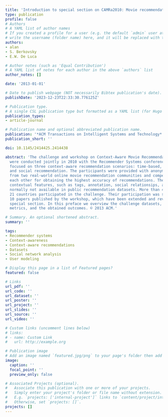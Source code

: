 ```yaml
---
title: 'Introduction to special section on CAMRa2010: Movie recommendation in context'
type: publication 
profile: false
# Authors
# A YAML list of author names
# If you created a profile for a user (e.g. the default `admin` user at `content/authors/admin/`), 
# write the username (folder name) here, and it will be replaced with their full name and linked to their profile.
authors:
- alan
- S. Berkovsky
- E.W. De Luca

# Author notes (such as 'Equal Contribution')
# A YAML list of notes for each author in the above `authors` list
author_notes: []

date: '2013-01-01'

# Date to publish webpage (NOT necessarily Bibtex publication's date).
publishDate: '2023-12-23T22:33:30.776125Z'

# Publication type.
# A single CSL publication type but formatted as a YAML list (for Hugo requirements).
publication_types:
- article-journal

# Publication name and optional abbreviated publication name.
publication: '*ACM Transactions on Intelligent Systems and Technology*'
publication_short: ''

doi: 10.1145/2414425.2414438

abstract: 'The challenge and workshop on Context-Aware Movie Recommendation (CAMRa2010)
  were conducted jointly in 2010 with the Recommender Systems conference. The challenge
  focused on three context-aware recommendation scenarios: time-based, mood-based,
  and social recommendation. The participants were provided with anonymized datasets
  from two real-world online movie recommendation communities and competed against
  each other for obtaining the highest accuracy of recommendations. The datasets contained
  contextual features, such as tags, annotation, social relationsips, and comments,
  normally not available in public recommendation datasets. More than 40 teams from
  21 countries participated in the challenge. Their participation was summarized by
  10 papers published by the workshop, which have been extended and revised for this
  special section. In this preface we overview the challenge datasets, tasks, evaluation
  metrics, and the obtained outcomes. © 2013 ACM.'

# Summary. An optional shortened abstract.
summary: ''

tags:
- Recommender systems
- Context-awareness
- Context-aware recommendations
- Datasets
- Social network analysis
- User modeling

# Display this page in a list of Featured pages?
featured: false

# Links
url_pdf: ''
url_code: ''
url_dataset: ''
url_poster: ''
url_project: ''
url_slides: ''
url_source: ''
url_video: ''

# Custom links (uncomment lines below)
# links:
# - name: Custom Link
#   url: http://example.org

# Publication image
# Add an image named `featured.jpg/png` to your page's folder then add a caption below.
image:
  caption: ''
  focal_point: ''
  preview_only: false

# Associated Projects (optional).
#   Associate this publication with one or more of your projects.
#   Simply enter your project's folder or file name without extension.
#   E.g. `projects: ['internal-project']` links to `content/project/internal-project/index.md`.
#   Otherwise, set `projects: []`.
projects: []
---
```



